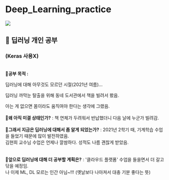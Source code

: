 # Deep_Learning_practice
<img src="https://img.shields.io/badge/Python-3766AB?style=flat-square&logo=Python&logoColor=white"/></a> 
<h2><strong>📗 딥러닝 개인 공부</strong></h2> <h3>(Keras 사용X)</h3>
</br>
🔸<strong>공부 목적 : </strong>
    
딥러닝에 대해 아무것도 모르던 시절(2021년 여름)...
  
딥러닝 까막눈 탈출을 위해 동네 도서관에서 책을 빌려서 봤음. 
  
아는 게 없으면 몸이라도 움직여야 한다는 생각에 그랬음.      
</br>
🔸<strong>왜 아직 미결 상태인가?</strong>
: 책 연체가 두려워서 반납했더니 다음 날에 누군가 빌려감.      
</br>
🔸<strong>그래서 지금은 딥러닝에 대해서 좀 알게 되었는가?</strong>
: 2021년 2학기 때, 기계학습 수업을 들었기 때문에 많이 발전하였음.     
김현희 교수님 수업은 언제나 깔쌈하다. 성적도 나름 괜찮게 받았음.     
</br>  
🔸<strong>앞으로 딥러닝에 대해 더 공부할 계획은?</strong>
: '클라우드 플랫폼' 수업을 들을면서 더 갈고 닦을 예정임.     
나 이제 ML, DL 모르는 인간 아님~!!! (옛날보다 나아져서 대충 기분 좋다는 뜻)     
